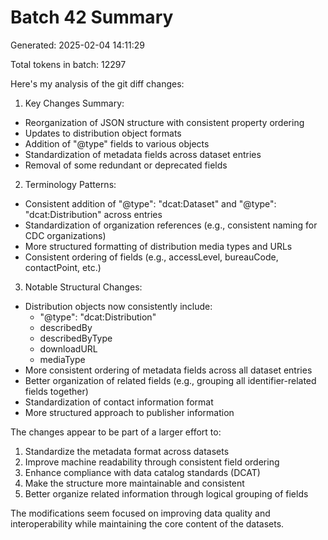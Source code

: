 # Batch 42 Summary

Generated: 2025-02-04 14:11:29

Total tokens in batch: 12297

Here's my analysis of the git diff changes:

1. Key Changes Summary:
- Reorganization of JSON structure with consistent property ordering
- Updates to distribution object formats
- Addition of "@type" fields to various objects
- Standardization of metadata fields across dataset entries
- Removal of some redundant or deprecated fields

2. Terminology Patterns:
- Consistent addition of "@type": "dcat:Dataset" and "@type": "dcat:Distribution" across entries
- Standardization of organization references (e.g., consistent naming for CDC organizations)
- More structured formatting of distribution media types and URLs
- Consistent ordering of fields (e.g., accessLevel, bureauCode, contactPoint, etc.)

3. Notable Structural Changes:
- Distribution objects now consistently include:
  - "@type": "dcat:Distribution"
  - describedBy
  - describedByType
  - downloadURL
  - mediaType
- More consistent ordering of metadata fields across all dataset entries
- Better organization of related fields (e.g., grouping all identifier-related fields together)
- Standardization of contact information format
- More structured approach to publisher information

The changes appear to be part of a larger effort to:
1. Standardize the metadata format across datasets
2. Improve machine readability through consistent field ordering
3. Enhance compliance with data catalog standards (DCAT)
4. Make the structure more maintainable and consistent
5. Better organize related information through logical grouping of fields

The modifications seem focused on improving data quality and interoperability while maintaining the core content of the datasets.